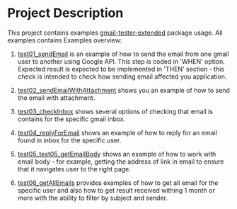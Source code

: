 # Project Description
This project contains examples [gmail-tester-extended](https://www.npmjs.com/package/gmail-tester-extended) package usage.
All examples contains 
Examples overview:
1) [test01_sendEmail](https://github.com/kateyurasova/gmail-tester-examples/blob/master/cypress/integration/test01-sendEmail.spec.js) is an example of how to send the email from one gmail user to another using Google API.
This step is coded in 'WHEN' option. Expected result is expected to be implemented in 'THEN' section - this check is intended to check how sending email affected you application.

2) [test02_sendEmailWithAttachment](https://github.com/kateyurasova/gmail-tester-examples/blob/master/cypress/integration/test02_sendEmailWithAttachment.spec.js) shows you an example of how to send the email with attachment.

3) [test03_checkInbox](https://github.com/kateyurasova/gmail-tester-examples/blob/master/cypress/integration/test03_checkInbox.spec.js) shows several options of checking that email is contains for the specific gmail inbox.

4) [test04_replyForEmail](https://github.com/kateyurasova/gmail-tester-examples/blob/master/cypress/integration/test04_replyForEmail.js) shows an example of how to reply for an email found in inbox for the specific user.

5) [test05_test05_getEmailBody](https://github.com/kateyurasova/gmail-tester-examples/blob/master/cypress/integration/test05_getEmailBody.js) shows an example of how to work with email body - for example, getting the address of link in email to ensure that it navigates user to the right page.

6) [test06_getAllEmails](https://github.com/kateyurasova/gmail-tester-examples/blob/master/cypress/integration/test06_getAllEmails.js) provides examples of how to get all email for the specific user and also how to get result received withing 1 month or more with the ability to filter by subject and sender.
